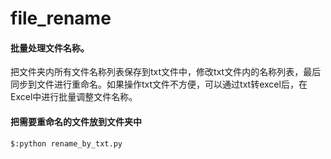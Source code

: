 # file_rename
#### 批量处理文件名称。

把文件夹内所有文件名称列表保存到txt文件中，修改txt文件内的名称列表，最后同步到文件进行重命名。如果操作txt文件不方便，可以通过txt转excel后，在Excel中进行批量调整文件名称。

#### 把需要重命名的文件放到文件夹中

<code>$:python rename_by_txt.py 
